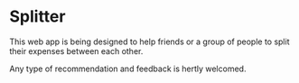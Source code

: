 # Splitter

This web app is being designed to help friends or a group of people to split their expenses between each other.

Any type of recommendation and feedback is hertly welcomed.
